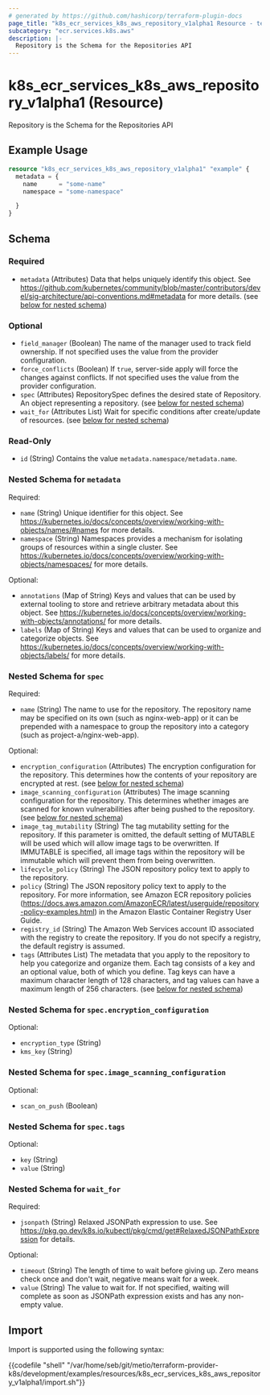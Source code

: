 ```yaml
---
# generated by https://github.com/hashicorp/terraform-plugin-docs
page_title: "k8s_ecr_services_k8s_aws_repository_v1alpha1 Resource - terraform-provider-k8s"
subcategory: "ecr.services.k8s.aws"
description: |-
  Repository is the Schema for the Repositories API
---
```


# k8s_ecr_services_k8s_aws_repository_v1alpha1 (Resource)

Repository is the Schema for the Repositories API

## Example Usage

```terraform
resource "k8s_ecr_services_k8s_aws_repository_v1alpha1" "example" {
  metadata = {
    name      = "some-name"
    namespace = "some-namespace"

  }
}
```

<!-- schema generated by tfplugindocs -->
## Schema

### Required

- `metadata` (Attributes) Data that helps uniquely identify this object. See https://github.com/kubernetes/community/blob/master/contributors/devel/sig-architecture/api-conventions.md#metadata for more details. (see [below for nested schema](#nestedatt--metadata))

### Optional

- `field_manager` (Boolean) The name of the manager used to track field ownership. If not specified uses the value from the provider configuration.
- `force_conflicts` (Boolean) If `true`, server-side apply will force the changes against conflicts. If not specified uses the value from the provider configuration.
- `spec` (Attributes) RepositorySpec defines the desired state of Repository.  An object representing a repository. (see [below for nested schema](#nestedatt--spec))
- `wait_for` (Attributes List) Wait for specific conditions after create/update of resources. (see [below for nested schema](#nestedatt--wait_for))

### Read-Only

- `id` (String) Contains the value `metadata.namespace/metadata.name`.

<a id="nestedatt--metadata"></a>
### Nested Schema for `metadata`

Required:

- `name` (String) Unique identifier for this object. See https://kubernetes.io/docs/concepts/overview/working-with-objects/names/#names for more details.
- `namespace` (String) Namespaces provides a mechanism for isolating groups of resources within a single cluster. See https://kubernetes.io/docs/concepts/overview/working-with-objects/namespaces/ for more details.

Optional:

- `annotations` (Map of String) Keys and values that can be used by external tooling to store and retrieve arbitrary metadata about this object. See https://kubernetes.io/docs/concepts/overview/working-with-objects/annotations/ for more details.
- `labels` (Map of String) Keys and values that can be used to organize and categorize objects. See https://kubernetes.io/docs/concepts/overview/working-with-objects/labels/ for more details.


<a id="nestedatt--spec"></a>
### Nested Schema for `spec`

Required:

- `name` (String) The name to use for the repository. The repository name may be specified on its own (such as nginx-web-app) or it can be prepended with a namespace to group the repository into a category (such as project-a/nginx-web-app).

Optional:

- `encryption_configuration` (Attributes) The encryption configuration for the repository. This determines how the contents of your repository are encrypted at rest. (see [below for nested schema](#nestedatt--spec--encryption_configuration))
- `image_scanning_configuration` (Attributes) The image scanning configuration for the repository. This determines whether images are scanned for known vulnerabilities after being pushed to the repository. (see [below for nested schema](#nestedatt--spec--image_scanning_configuration))
- `image_tag_mutability` (String) The tag mutability setting for the repository. If this parameter is omitted, the default setting of MUTABLE will be used which will allow image tags to be overwritten. If IMMUTABLE is specified, all image tags within the repository will be immutable which will prevent them from being overwritten.
- `lifecycle_policy` (String) The JSON repository policy text to apply to the repository.
- `policy` (String) The JSON repository policy text to apply to the repository. For more information, see Amazon ECR repository policies (https://docs.aws.amazon.com/AmazonECR/latest/userguide/repository-policy-examples.html) in the Amazon Elastic Container Registry User Guide.
- `registry_id` (String) The Amazon Web Services account ID associated with the registry to create the repository. If you do not specify a registry, the default registry is assumed.
- `tags` (Attributes List) The metadata that you apply to the repository to help you categorize and organize them. Each tag consists of a key and an optional value, both of which you define. Tag keys can have a maximum character length of 128 characters, and tag values can have a maximum length of 256 characters. (see [below for nested schema](#nestedatt--spec--tags))

<a id="nestedatt--spec--encryption_configuration"></a>
### Nested Schema for `spec.encryption_configuration`

Optional:

- `encryption_type` (String)
- `kms_key` (String)


<a id="nestedatt--spec--image_scanning_configuration"></a>
### Nested Schema for `spec.image_scanning_configuration`

Optional:

- `scan_on_push` (Boolean)


<a id="nestedatt--spec--tags"></a>
### Nested Schema for `spec.tags`

Optional:

- `key` (String)
- `value` (String)



<a id="nestedatt--wait_for"></a>
### Nested Schema for `wait_for`

Required:

- `jsonpath` (String) Relaxed JSONPath expression to use. See https://pkg.go.dev/k8s.io/kubectl/pkg/cmd/get#RelaxedJSONPathExpression for details.

Optional:

- `timeout` (String) The length of time to wait before giving up. Zero means check once and don't wait, negative means wait for a week.
- `value` (String) The value to wait for. If not specified, waiting will complete as soon as JSONPath expression exists and has any non-empty value.

## Import

Import is supported using the following syntax:

{{codefile "shell" "/var/home/seb/git/metio/terraform-provider-k8s/development/examples/resources/k8s_ecr_services_k8s_aws_repository_v1alpha1/import.sh"}}
